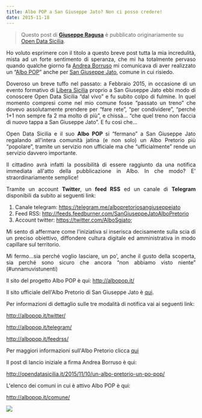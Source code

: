 ```yaml
---
title: Albo POP a San Giuseppe Jato? Non ci posso credere!
date: 2015-11-18
---
```


> Questo post di **[Giuseppe Ragusa](https://twitter.com/giuragu)** è pubblicato originariamente su [Open Data Sicilia](http://opendatasicilia.it/?p=1081).

<p style="text-align: justify;"><span style="font-weight: 400;">Ho voluto esprimere con il titolo a questo breve post tutta la mia incredulità, mista ad un forte sentimento di speranza, che mi ha totalmente pervaso quando qualche giorno fa </span><a href="https://twitter.com/aborruso"><span style="font-weight: 400;">Andrea Borruso</span></a><span style="font-weight: 400;"> mi comunicava di aver realizzato un “</span><a href="http://albopop.it/"><span style="font-weight: 400;">Albo POP</span></a><span style="font-weight: 400;">” anche per </span><a href="http://www.comune.sangiuseppejato.gov.it/index.php"><span style="font-weight: 400;">San Giuseppe Jato</span></a><span style="font-weight: 400;">, comune in cui risiedo. </span></p>
<p style="text-align: justify;"><span style="font-weight: 400;">Doveroso un breve tuffo nel passato: a Febbraio 2015, in occasione di un evento formativo di <a href="https://liberasicilia.wordpress.com/">Libera Sicilia</a> proprio a San Giuseppe Jato ebbi modo di conoscere Open Data Sicilia “dal vivo” e fu subito colpo di fulmine. In quel momento compresi come nel mio comune fosse “passato un treno” che dovevo assolutamente prendere per “fare rete”, “per condividere”, “perché 1+1 non sempre fa 2 ma molto di più”, e chissà... “che quel treno non faccia di nuovo tappa a San Giuseppe Jato”. E fu così che...</span></p>
<p style="text-align: justify;"><span style="font-weight: 400;">Open Data Sicilia e il suo </span><b>Albo POP </b><span style="font-weight: 400;">si</span> <span style="font-weight: 400;">“fermano” a San Giuseppe Jato regalando all'intera comunità jatina (e non solo) un Albo Pretorio più “popolare”, tramite un servizio non ufficiale ma che “ufficialmente” rende un servizio davvero importante. </span></p>
<p style="text-align: justify;"><span style="font-weight: 400;">Il cittadino avrà infatti la possibilità di essere raggiunto da una notifica immediata all'atto della pubblicazione in Albo. In che modo? E' straordinariamente semplice!</span></p>
<p style="text-align: justify;"><span style="font-weight: 400;">Tramite un account </span><b>Twitter</b><span style="font-weight: 400;">, un </span><b>feed RSS</b><span style="font-weight: 400;"> ed un canale di </span><b>Telegram</b><span style="font-weight: 400;"> disponibili da subito ai seguenti link:</span></p>

<ol style="text-align: justify;">
	<li style="font-weight: 400;"><span style="font-weight: 400;">Canale telegram:</span> <a href="https://telegram.me/albopretoriosangiuseppejato"><span style="font-weight: 400;">https://telegram.me/albopretoriosangiuseppejato</span></a></li>
	<li style="font-weight: 400;"><span style="font-weight: 400;">Feed RSS:</span> <a href="http://feeds.feedburner.com/SanGiuseppeJatoAlboPretorio"><span style="font-weight: 400;">http://feeds.feedburner.com/SanGiuseppeJatoAlboPretorio</span></a></li>
	<li style="font-weight: 400;"><span style="font-weight: 400;">Account twitter:</span> <a href="https://twitter.com/AlboSgjato"><span style="font-weight: 400;">https://twitter.com/AlboSgjato</span></a><span style="font-weight: 400;">;</span></li>
</ol>
<p style="text-align: justify;"><span style="font-weight: 400;">Mi sento di affermare come l'iniziativa si inserisca decisamente sulla scia di un preciso obiettivo, diffondere cultura digitale ed amministrativa in modo capillare sul territorio.</span></p>
<p style="text-align: justify;"><span style="font-weight: 400;">Mi fermo...sia perché voglio lasciare, un po', anche il gusto della scoperta, sia perché sono sicuro che ancora “non abbiamo visto niente” (#unnamuvistunenti)</span></p>
<p style="text-align: justify;"><span style="font-weight: 400;">Il sito del progetto Albo POP è qui: </span><a href="http://albopop.it/"><span style="font-weight: 400;">http://albopop.it/</span></a></p>
<p style="text-align: justify;"><span style="font-weight: 400;">Il sito ufficiale dell'Albo Pretorio di San Giuseppe Jato è </span><a href="http://156.54.128.62/sgjato/mc/mc_p_ricerca.php"><span style="font-weight: 400;">qui</span></a><span style="font-weight: 400;">.</span></p>
<p style="text-align: justify;"><span style="font-weight: 400;">Per informazioni di dettaglio sulle tre modalità di notifica vai ai seguenti link:</span></p>
<p style="text-align: justify;"><a href="http://albopop.it/twitter/"><span style="font-weight: 400;">http://albopop.it/twitter/</span></a></p>
<p style="text-align: justify;"><a href="http://albopop.it/telegram/"><span style="font-weight: 400;">http://albopop.it/telegram/</span></a></p>
<p style="text-align: justify;"><a href="http://albopop.it/feedrss/"><span style="font-weight: 400;">http://albopop.it/feedrss/</span></a></p>
<p style="text-align: justify;"><span style="font-weight: 400;">Per maggiori informazioni sull'Albo Pretorio clicca </span><a href="http://qualitapa.gov.it/relazioni-con-i-cittadini/open-government/strumenti-della-pa-digitale/albo-pretorio-on-line/"><span style="font-weight: 400;">qui</span></a></p>
<p style="text-align: justify;"><span style="font-weight: 400;">Il post di lancio iniziale a firma Andrea Borruso è qui:</span></p>
<p style="text-align: justify;"><a href="http://opendatasicilia.it/2015/11/10/un-albo-pretorio-un-po-pop/"><span style="font-weight: 400;">http://opendatasicilia.it/2015/11/10/un-albo-pretorio-un-po-pop/ </span></a></p>
<p style="text-align: justify;"><span style="font-weight: 400;">L'elenco dei comuni in cui è attivo Albo POP è qui:</span></p>
<p style="text-align: justify;"><a href="http://albopop.it/comune/"><span style="font-weight: 400;">http://albopop.it/comune/</span></a></p>

![](http://open.dataninja.it/sicilia/wp-content/uploads/sites/2/2015/11/immagine-post-lancio-AlboPOP-a-san-giuseppe-jato.jpg)
